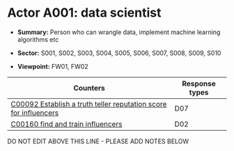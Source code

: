 # Actor A001: data scientist 

* **Summary:** Person who can wrangle data, implement machine learning algorithms etc

* **Sector:** S001, S002, S003, S004, S005, S006, S007, S008, S009, S010

* **Viewpoint:** FW01, FW02


| Counters | Response types |
| -------- | -------------- |
| [C00092 Establish a truth teller reputation score for influencers](../../generated_pages/counters/C00092.md) | D07 |
| [C00160 find and train influencers](../../generated_pages/counters/C00160.md) | D02 |


DO NOT EDIT ABOVE THIS LINE - PLEASE ADD NOTES BELOW